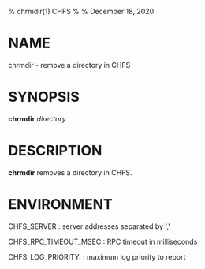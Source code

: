 % chrmdir(1) CHFS
%
% December 18, 2020

# NAME
chrmdir - remove a directory in CHFS

# SYNOPSIS
**chrmdir** _directory_

# DESCRIPTION
**chrmdir** removes a directory in CHFS.

# ENVIRONMENT
CHFS_SERVER
: server addresses separated by ','

CHFS_RPC_TIMEOUT_MSEC
: RPC timeout in milliseconds

CHFS_LOG_PRIORITY:
: maximum log priority to report
